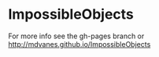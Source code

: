 # ImpossibleObjects

For more info see the gh-pages branch or http://mdvanes.github.io/ImpossibleObjects
